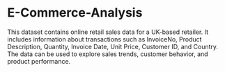 # E-Commerce-Analysis
This dataset contains online retail sales data for a UK-based retailer. It includes information about transactions such as InvoiceNo, Product Description, Quantity, Invoice Date, Unit Price, Customer ID, and Country. The data can be used to explore sales trends, customer behavior, and product performance.
